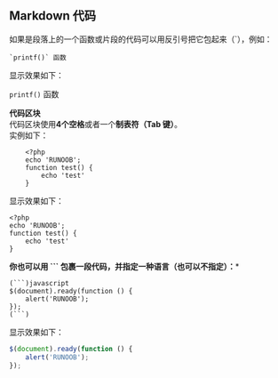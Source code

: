 ## Markdown 代码  
如果是段落上的一个函数或片段的代码可以用反引号把它包起来（`），例如： 
```
`printf()` 函数
```  
显示效果如下： 

`printf()` 函数  

**代码区块**  
代码区块使用**4个空格**或者一个**制表符（Tab 键）**。  
实例如下：  
```
    <?php
    echo 'RUNOOB';
    function test() {
        echo 'test'
    }  
```
显示效果如下：  

    <?php
    echo 'RUNOOB';
    function test() {
        echo 'test'
    }
    
**你也可以用 ``` 包裹一段代码，并指定一种语言（也可以不指定）：*** 

```
(```)javascript
$(document).ready(function () {
    alert('RUNOOB');
});
(```)
```  
显示效果如下：  
```javascript
$(document).ready(function () {
    alert('RUNOOB');
});
```
    